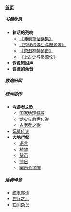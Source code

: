 
#### [首页](?file=home-首页)

##### 书籍收录
- **神话的残响**
    - [《睡前童话选集》](?file=01-书籍收录/01-神话的残响/01-《睡前童话选集》 "《睡前童话选集》")
    - [《鬼族的诞生与起源考》](?file=01-书籍收录/01-神话的残响/02-《鬼族的诞生与起源考》 "《鬼族的诞生与起源考》")
    - [《奈图林特通史》](?file=01-书籍收录/01-神话的残响/03-《奈图林特通史》 "《奈图林特通史》")
    - [《上古史与起源论》](?file=01-书籍收录/01-神话的残响/04-《上古史与起源论》 "《上古史与起源论》")
- **传说的回声**
- **调律的余音**

##### 散逸旧闻

##### 枝间拾传
- **吟游者之歌**
    - [国家地理综叙](?file=03-枝间拾传/01-吟游者之歌/01-国家地理综叙 "国家地理综叙")
    - [龙灾与救世传说](?file=03-枝间拾传/01-吟游者之歌/02-龙灾与救世传说 "龙灾与救世传说")
    - [古老者之歌](?file=03-枝间拾传/01-吟游者之歌/03-古老者之歌 "古老者之歌")
- [妖精传说](?file=03-枝间拾传/02-妖精传说 "妖精传说")
- **大地行纪**
    - [语言](?file=03-枝间拾传/03-大地行纪/01-语言 "语言")
    - [植物](?file=03-枝间拾传/03-大地行纪/02-植物 "植物")
    - [货币](?file=03-枝间拾传/03-大地行纪/03-货币 "货币")
    - [节日](?file=03-枝间拾传/03-大地行纪/04-节日 "节日")
    - [塞内卡学院](?file=03-枝间拾传/03-大地行纪/05-塞内卡学院 "塞内卡学院")

##### 延奏碎音
- [终末序诗](?file=04-延奏碎音/01-终末序诗 "终末序诗")
- [裁行之月](?file=04-延奏碎音/02-裁行之月 "裁行之月")
- [轶闻杂记](?file=04-延奏碎音/03-轶闻杂记 "轶闻杂记")

